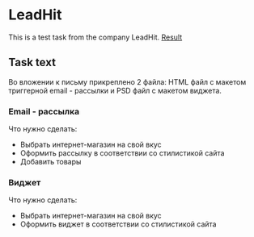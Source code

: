 # LeadHit

This is a test task from the company LeadHit.
[Result](https://loveravel.github.io/leadhit/)

## Task text

Во вложении к письму прикреплено 2 файла: HTML файл с макетом триггерной email - рассылки и PSD файл с макетом виджета.

### Email - рассылка
Что нужно сделать:
* Выбрать интернет-магазин на свой вкус
* Оформить рассылку в соответствии со стилистикой сайта
* Добавить товары

### Виджет
Что нужно сделать:
* Выбрать интернет-магазин на свой вкус
* Оформить виджет в соответствии со стилистикой сайта
